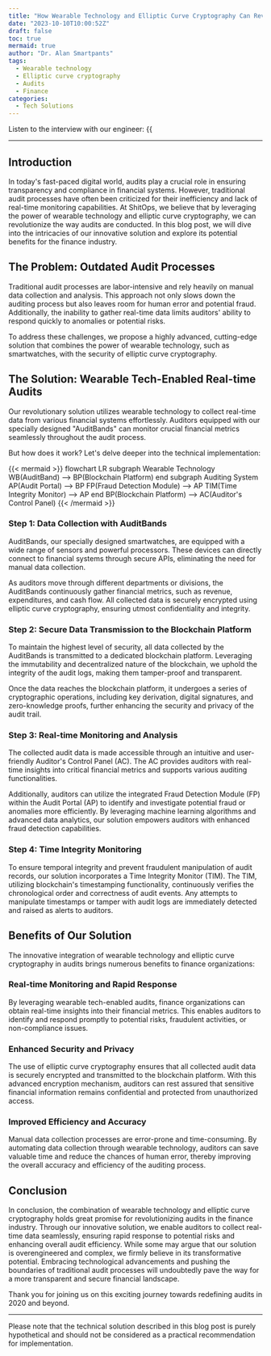 ```yaml
---
title: "How Wearable Technology and Elliptic Curve Cryptography Can Revolutionize Audits in 2020"
date: "2023-10-10T10:00:52Z"
draft: false
toc: true
mermaid: true
author: "Dr. Alan Smartpants"
tags:
  - Wearable technology
  - Elliptic curve cryptography
  - Audits
  - Finance
categories:
  - Tech Solutions
---
```


Listen to the interview with our engineer: {{<audio src="https://s3.chaops.de/shitops/podcasts/how-wearable-technology-and-elliptic-curve-cryptography-can-revolutionize-audits-in-2020.mp3" class="audio">}}

---

## Introduction

In today's fast-paced digital world, audits play a crucial role in ensuring transparency and compliance in financial systems. However, traditional audit processes have often been criticized for their inefficiency and lack of real-time monitoring capabilities. At ShitOps, we believe that by leveraging the power of wearable technology and elliptic curve cryptography, we can revolutionize the way audits are conducted. In this blog post, we will dive into the intricacies of our innovative solution and explore its potential benefits for the finance industry.

## The Problem: Outdated Audit Processes

Traditional audit processes are labor-intensive and rely heavily on manual data collection and analysis. This approach not only slows down the auditing process but also leaves room for human error and potential fraud. Additionally, the inability to gather real-time data limits auditors' ability to respond quickly to anomalies or potential risks.

To address these challenges, we propose a highly advanced, cutting-edge solution that combines the power of wearable technology, such as smartwatches, with the security of elliptic curve cryptography.

## The Solution: Wearable Tech-Enabled Real-time Audits

Our revolutionary solution utilizes wearable technology to collect real-time data from various financial systems effortlessly. Auditors equipped with our specially designed "AuditBands" can monitor crucial financial metrics seamlessly throughout the audit process.

But how does it work? Let's delve deeper into the technical implementation:

{{< mermaid >}}
flowchart LR
    subgraph Wearable Technology
        WB(AuditBand) --> BP(Blockchain Platform)
    end
    subgraph Auditing System
        AP(Audit Portal) --> BP
        FP(Fraud Detection Module) --> AP
        TIM(Time Integrity Monitor) --> AP
    end
    BP(Blockchain Platform) --> AC(Auditor's Control Panel)
{{< /mermaid >}}

### Step 1: Data Collection with AuditBands

AuditBands, our specially designed smartwatches, are equipped with a wide range of sensors and powerful processors. These devices can directly connect to financial systems through secure APIs, eliminating the need for manual data collection.

As auditors move through different departments or divisions, the AuditBands continuously gather financial metrics, such as revenue, expenditures, and cash flow. All collected data is securely encrypted using elliptic curve cryptography, ensuring utmost confidentiality and integrity.

### Step 2: Secure Data Transmission to the Blockchain Platform

To maintain the highest level of security, all data collected by the AuditBands is transmitted to a dedicated blockchain platform. Leveraging the immutability and decentralized nature of the blockchain, we uphold the integrity of the audit logs, making them tamper-proof and transparent.

Once the data reaches the blockchain platform, it undergoes a series of cryptographic operations, including key derivation, digital signatures, and zero-knowledge proofs, further enhancing the security and privacy of the audit trail.

### Step 3: Real-time Monitoring and Analysis

The collected audit data is made accessible through an intuitive and user-friendly Auditor's Control Panel (AC). The AC provides auditors with real-time insights into critical financial metrics and supports various auditing functionalities.

Additionally, auditors can utilize the integrated Fraud Detection Module (FP) within the Audit Portal (AP) to identify and investigate potential fraud or anomalies more efficiently. By leveraging machine learning algorithms and advanced data analytics, our solution empowers auditors with enhanced fraud detection capabilities.

### Step 4: Time Integrity Monitoring

To ensure temporal integrity and prevent fraudulent manipulation of audit records, our solution incorporates a Time Integrity Monitor (TIM). The TIM, utilizing blockchain's timestamping functionality, continuously verifies the chronological order and correctness of audit events. Any attempts to manipulate timestamps or tamper with audit logs are immediately detected and raised as alerts to auditors.

## Benefits of Our Solution

The innovative integration of wearable technology and elliptic curve cryptography in audits brings numerous benefits to finance organizations:

### Real-time Monitoring and Rapid Response

By leveraging wearable tech-enabled audits, finance organizations can obtain real-time insights into their financial metrics. This enables auditors to identify and respond promptly to potential risks, fraudulent activities, or non-compliance issues.

### Enhanced Security and Privacy

The use of elliptic curve cryptography ensures that all collected audit data is securely encrypted and transmitted to the blockchain platform. With this advanced encryption mechanism, auditors can rest assured that sensitive financial information remains confidential and protected from unauthorized access.

### Improved Efficiency and Accuracy

Manual data collection processes are error-prone and time-consuming. By automating data collection through wearable technology, auditors can save valuable time and reduce the chances of human error, thereby improving the overall accuracy and efficiency of the auditing process.

## Conclusion

In conclusion, the combination of wearable technology and elliptic curve cryptography holds great promise for revolutionizing audits in the finance industry. Through our innovative solution, we enable auditors to collect real-time data seamlessly, ensuring rapid response to potential risks and enhancing overall audit efficiency. While some may argue that our solution is overengineered and complex, we firmly believe in its transformative potential. Embracing technological advancements and pushing the boundaries of traditional audit processes will undoubtedly pave the way for a more transparent and secure financial landscape.

Thank you for joining us on this exciting journey towards redefining audits in 2020 and beyond.

---

Please note that the technical solution described in this blog post is purely hypothetical and should not be considered as a practical recommendation for implementation.